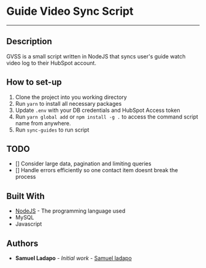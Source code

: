 # Guide Video Sync Script

---

## Description

GVSS is a small script written in NodeJS that syncs user's guide watch video log to their HubSpot account.

## How to set-up

1. Clone the project into you working directory
2. Run `yarn` to install all necessary packages
3. Update `.env` with your DB credentials and HubSpot Access token
4. Run `yarn global add` or `npm install -g .` to access the command script name from anywhere.
5. Run `sync-guides` to run script

## TODO

- [] Consider large data, pagination and limiting queries
- [] Handle errors efficiently so one contact item doesnt break the process

## Built With

- [NodeJS](https://nodejs.org) - The programming language used
- MySQL
- Javascript

## Authors

- **Samuel Ladapo** - *Initial work* - [Samuel ladapo](https://github.com/ladaposamuel)
